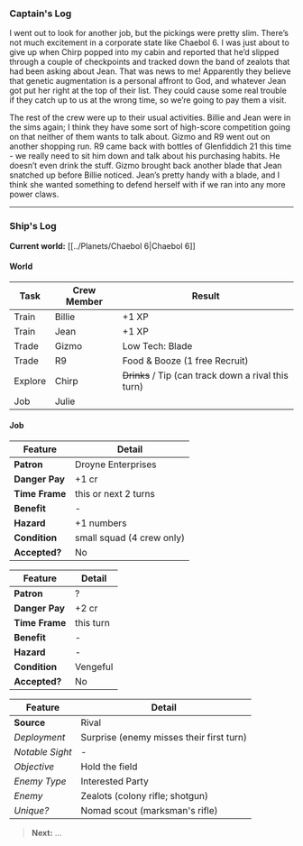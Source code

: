 ### Captain's Log

I went out to look for another job, but the pickings were pretty slim. There’s not much excitement in a corporate state like Chaebol 6. I was just about to give up when Chirp popped into my cabin and reported that he’d slipped through a couple of checkpoints and tracked down the band of zealots that had been asking about Jean. That was news to me! Apparently they believe that genetic augmentation is a personal affront to God, and whatever Jean got put her right at the top of their list. They could cause some real trouble if they catch up to us at the wrong time, so we’re going to pay them a visit.

The rest of the crew were up to their usual activities. Billie and Jean were in the sims again; I think they have some sort of high-score competition going on that neither of them wants to talk about. Gizmo and R9 went out on another shopping run. R9 came back with bottles of Glenfiddich 21 this time - we really need to sit him down and talk about his purchasing habits. He doesn’t even drink the stuff. Gizmo brought back another blade that Jean snatched up before Billie noticed. Jean’s pretty handy with a blade, and I think she wanted something to defend herself with if we ran into any more power claws.


---
### Ship's Log

**Current world:** [[../Planets/Chaebol 6|Chaebol 6]]

#### World

| Task    | Crew Member | Result                                              |
| ------- | ----------- | --------------------------------------------------- |
| Train   | Billie      | +1 XP                                               |
| Train   | Jean        | +1 XP                                               |
| Trade   | Gizmo       | Low Tech: Blade                                     |
| Trade   | R9          | Food & Booze (1 free Recruit)                       |
| Explore | Chirp       | ~~Drinks~~ / Tip (can track down a rival this turn) |
| Job     | Julie       |                                                     |

#### Job

| Feature         | Detail                                     |
| --------------- | ------------------------------------------ |
| **Patron**      | Droyne Enterprises                         |
| **Danger Pay**  | +1 cr                                      |
| **Time Frame**  | this or next 2 turns                       |
| **Benefit**     | -                                          |
| **Hazard**      | +1 numbers                                 |
| **Condition**   | small squad (4 crew only)                  |
| **Accepted?**   | No                                         |

| Feature        | Detail    |
| -------------- | --------- |
| **Patron**     | ?         |
| **Danger Pay** | +2 cr     |
| **Time Frame** | this turn |
| **Benefit**    | -         |
| **Hazard**     | -         |
| **Condition**  | Vengeful  |
| **Accepted?**  | No        |

| Feature         | Detail                                   |
| --------------- | ---------------------------------------- |
| **Source**      | Rival                                    |
| *Deployment*    | Surprise (enemy misses their first turn) |
| *Notable Sight* | -                                        |
| *Objective*     | Hold the field                           |
| *Enemy Type*    | Interested Party                         |
| *Enemy*         | Zealots (colony rifle; shotgun)          |
| *Unique?*       | Nomad scout (marksman's rifle)           |

> **Next:**  ...

